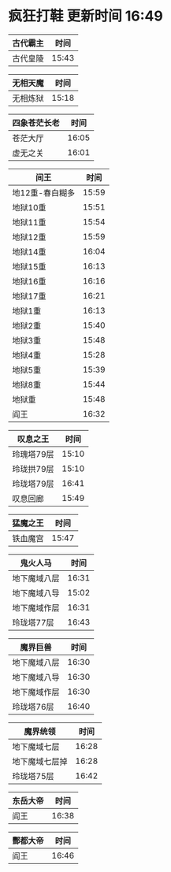 # 疯狂打鞋 更新时间 16:49

| 古代霸主   | 时间    |
|--------|-------|
| 古代皇陵 | 15:43 |

| 无相天魔   | 时间    |
|--------|-------|
| 无相炼狱 | 15:18 |

| 四象苍茫长老   | 时间    |
|--------|-------|
| 苍茫大厅 | 16:05 |
| 虚无之关 | 16:01 |

| 间王   | 时间    |
|--------|-------|
| 地12重-春白糊多 | 15:59 |
| 地狱10重 | 15:51 |
| 地狱11重 | 15:54 |
| 地狱12重 | 15:59 |
| 地狱14重 | 16:04 |
| 地狱15重 | 16:13 |
| 地狱16重 | 16:16 |
| 地狱17重 | 16:21 |
| 地狱1重 | 16:13 |
| 地狱2重 | 15:40 |
| 地狱3重 | 15:48 |
| 地狱4重 | 15:28 |
| 地狱5重 | 15:39 |
| 地狱8重 | 15:44 |
| 地狱重 | 15:48 |
| 阎王 | 16:32 |

| 叹息之王   | 时间    |
|--------|-------|
| 玲瑰塔79层 | 15:10 |
| 玲珑拱79层 | 15:10 |
| 玲珑塔79层 | 16:41 |
| 叹息回廊 | 15:49 |

| 猛魔之王   | 时间    |
|--------|-------|
| 铁血魔宫 | 15:47 |

| 鬼火人马   | 时间    |
|--------|-------|
| 地下魔域八层 | 16:31 |
| 地下魔域八导 | 15:02 |
| 地下魔域作层 | 16:31 |
| 玲珑塔77层 | 16:43 |

| 魔界巨兽   | 时间    |
|--------|-------|
| 地下魔域八层 | 16:30 |
| 地下魔域八导 | 16:30 |
| 地下魔域作层 | 16:30 |
| 玲珑塔76层 | 16:40 |

| 魔界统领   | 时间    |
|--------|-------|
| 地下魔域七层 | 16:28 |
| 地下魔域七层掉 | 16:28 |
| 玲珑塔75层 | 16:42 |

| 东岳大帝   | 时间    |
|--------|-------|
| 阎王 | 16:38 |

| 酆都大帝   | 时间    |
|--------|-------|
| 阎王 | 16:46 |